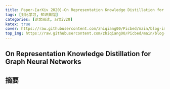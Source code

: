 ```yaml
---
title: Paper-[arXiv 2020]-On Representation Knowledge Distillation for Graph Neural Networks
tags: [对比学习, 知识蒸馏]
categories: [论文阅读, arXiv20]
katex: true
cover: https://raw.githubusercontent.com/zhiqiang00/Picbed/main/blog-images/2022/03/20/b36a188093daf2e64a217a84bf183201-nKO_1QyFh9o-2edcfd.jpg
top_img: https://raw.githubusercontent.com/zhiqiang00/Picbed/main/blog-images/2022/03/20/9d2244833e878e2169062087c9ab0874-wallhaven-g72p87-af7e51.jpg
---
```


## On Representation Knowledge Distillation for Graph Neural Networks

## 摘要
